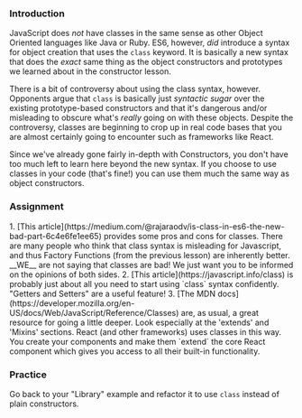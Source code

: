 ### Introduction
JavaScript does _not_ have classes in the same sense as other Object Oriented languages like Java or Ruby. ES6, however, _did_ introduce a syntax for object creation that uses the `class` keyword. It is basically a new syntax that does the _exact_ same thing as the object constructors and prototypes we learned about in the constructor lesson.

There is a bit of controversy about using the class syntax, however. Opponents argue that `class` is basically just _syntactic sugar_ over the existing prototype-based constructors and that it's dangerous and/or misleading to obscure what's _really_ going on with these objects. Despite the controversy, classes are beginning to crop up in real code bases that you are almost certainly going to encounter such as frameworks like React.

Since we've already gone fairly in-depth with Constructors, you don't have too much left to learn here beyond the new syntax. If you choose to use classes in your code (that's fine!) you can use them much the same way as object constructors.

### Assignment

<div class="lesson-content__panel" markdown="1">
1. [This article](https://medium.com/@rajaraodv/is-class-in-es6-the-new-bad-part-6c4e6fe1ee65) provides some pros and cons for classes.  There are many people who think that class syntax is misleading for Javascript, and thus Factory Functions (from the previous lesson) are inherently better. __WE__ are not saying that classes are bad!  We just want you to be informed on the opinions of both sides.
2. [This article](https://javascript.info/class) is probably just about all you need to start using `class` syntax confidently. "Getters and Setters" are a useful feature!
3. [The MDN docs](https://developer.mozilla.org/en-US/docs/Web/JavaScript/Reference/Classes) are, as usual, a great resource for going a little deeper. Look especially at the 'extends' and 'Mixins' sections. React (and other frameworks) uses classes in this way. You create your components and make them `extend` the core React component which gives you access to all their built-in functionality.
</div>

### Practice

Go back to your "Library" example and refactor it to use `class` instead of plain constructors.
